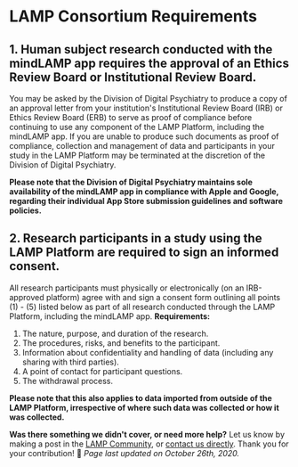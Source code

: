 # LAMP Consortium Requirements

## 1. Human subject research conducted with the mindLAMP app requires the approval of an Ethics Review Board or Institutional Review Board.

You may be asked by the Division of Digital Psychiatry to produce a copy of an approval letter from your institution's Institutional Review Board (IRB) or Ethics Review Board (ERB) to serve as proof of compliance before continuing to use any component of the LAMP Platform, including the mindLAMP app. If you are unable to produce such documents as proof of compliance, collection and management of data and participants in your study in the LAMP Platform may be terminated at the discretion of the Division of Digital Psychiatry.

**Please note that the Division of Digital Psychiatry maintains sole availability of the mindLAMP app in compliance with Apple and Google, regarding their individual App Store submission guidelines and software policies.** 

## 2. Research participants in a study using the LAMP Platform are required to sign an informed consent.

All research participants must physically or electronically (on an IRB-approved platform) agree with and sign a consent form outlining all points (1) - (5) listed below as part of all research conducted through the LAMP Platform, including the mindLAMP app. **Requirements:**

1. The nature, purpose, and duration of the research.
2. The procedures, risks, and benefits to the participant.
3. Information about confidentiality and handling of data (including any sharing with third parties).
4. A point of contact for participant questions.
5. The withdrawal process.

**Please note that this also applies to data imported from outside of the LAMP Platform, irrespective of where such data was collected or how it was collected.**

**Was there something we didn't cover, or need more help?**
Let us know by making a post in the [LAMP Community](https://community.lamp.digital/), or [contact us directly](mailto:team@digitalpsych.org). Thank you for your contribution! 🌟
*Page last updated on October 26th, 2020.*